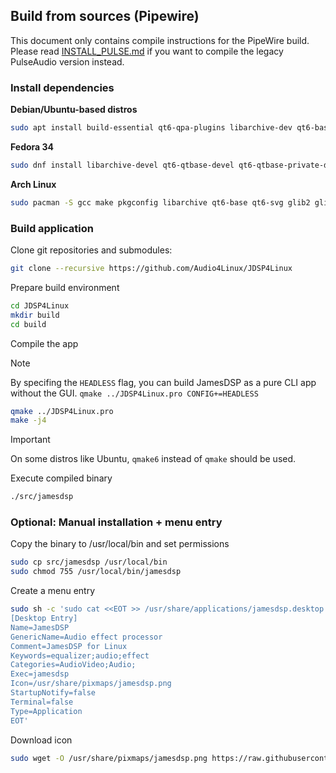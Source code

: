 ## Build from sources (Pipewire)

This document only contains compile instructions for the PipeWire build. Please read [INSTALL_PULSE.md](INSTALL_PULSE.md) if you want to compile the legacy PulseAudio version instead.

### Install dependencies

**Debian/Ubuntu-based distros**

```bash
sudo apt install build-essential qt6-qpa-plugins libarchive-dev qt6-base-private-dev qtbase5-private-dev qt6-base-dev libqt6svg6-dev libglibmm-2.4-dev libglib2.0-dev libpipewire-0.3-dev qttools5-dev-tools libgl-dev
```

**Fedora 34**

```bash
sudo dnf install libarchive-devel qt6-qtbase-devel qt6-qtbase-private-devel qt6-qtsvg-devel glibmm24-devel glib2-devel pipewire-devel
```

**Arch Linux**

```bash
sudo pacman -S gcc make pkgconfig libarchive qt6-base qt6-svg glib2 glibmm pipewire
```

### Build application

Clone git repositories and submodules:

```bash
git clone --recursive https://github.com/Audio4Linux/JDSP4Linux
```

Prepare build environment

```bash
cd JDSP4Linux
mkdir build
cd build
```

Compile the app

> [!NOTE]  
> By specifing the `HEADLESS` flag, you can build JamesDSP as a pure CLI app without the GUI.
> `qmake ../JDSP4Linux.pro CONFIG+=HEADLESS`

```bash
qmake ../JDSP4Linux.pro
make -j4
```

> [!IMPORTANT]  
>
> On some distros like Ubuntu, `qmake6` instead of `qmake` should be used.

Execute compiled binary

```bash
./src/jamesdsp
```

### Optional: Manual installation + menu entry

Copy the binary to /usr/local/bin and set permissions

```bash
sudo cp src/jamesdsp /usr/local/bin
sudo chmod 755 /usr/local/bin/jamesdsp
```

Create a menu entry

```bash
sudo sh -c 'sudo cat <<EOT >> /usr/share/applications/jamesdsp.desktop
[Desktop Entry]
Name=JamesDSP
GenericName=Audio effect processor
Comment=JamesDSP for Linux
Keywords=equalizer;audio;effect
Categories=AudioVideo;Audio;
Exec=jamesdsp
Icon=/usr/share/pixmaps/jamesdsp.png
StartupNotify=false
Terminal=false
Type=Application
EOT'
```

Download icon

```bash
sudo wget -O /usr/share/pixmaps/jamesdsp.png https://raw.githubusercontent.com/Audio4Linux/JDSP4Linux/master/resources/icons/icon.png -q --show-progress
```
